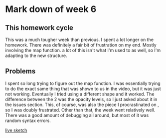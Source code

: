 # Mark down of week 6

## This homework cycle
This was a much tougher week than previous. I spent a lot longer on the homework.
There was definitely a fair bit of frustration on my end. Mostly involving the map
function. a lot of this isn't what I'm used to as well, so I'm adapting to the new structure. 

## Problems
I spent so long trying to figure out the map function. I was essentially trying to
do the exact same thing that was shown to us in the video, but it was just not working.
Eventually I tried using a different shape and it worked. The difference between the 2
was the opacity levels, so I just asked about it in the issues section. This, of course, was also the piece I procrastinated on
, so I was doubly frustrated. Other than that, the week went relatively well. There was a good amount of debugging all around, but most of it was random syntax errors.

[live sketch](https://lbecker137.github.io/120-work/hw-6/)
